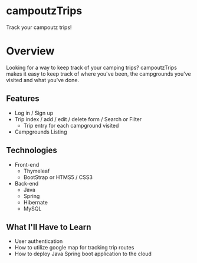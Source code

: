 # campoutzTrips
Track your campoutz trips!
# Overview
Looking for a way to keep track of your camping trips? campoutzTrips makes it easy to keep track of where you've been, the campgrounds you've visited and what you've done.
## Features
- Log in / Sign up
- Trip index / add / edit / delete form / Search or Filter
  - Trip entry for each campground visited
- Campgrounds Listing
## Technologies
- Front-end
  - Thymeleaf
  - BootStrap or HTMS5 / CSS3
- Back-end
  - Java
  - Spring
  - Hibernate
  - MySQL
## What I'll Have to Learn
- User authentication
- How to utilize google map for tracking trip routes
- How to deploy Java Spring boot application to the cloud